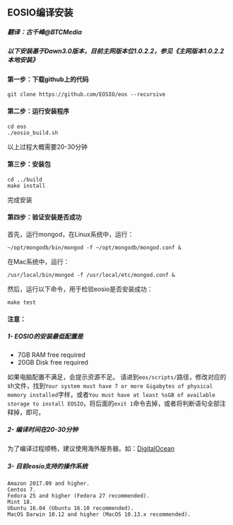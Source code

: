## EOSIO编译安装
##### 翻译：古千峰@BTCMedia

##### *以下安装基于Dawn3.0版本，目前主网版本位1.0.2.2，参见《主网版本1.0.2.2本地安装》*

#### 第一步：下载github上的代码
```
git clone https://github.com/EOSIO/eos --recursive
```
#### 第二步：运行安装程序
```
cd eos
./eosio_build.sh
```
以上过程大概需要20-30分钟

#### 第三步：安装包
```
cd ../build
make install
```
完成安装

#### 第四步：验证安装是否成功
首先，运行mongod，在Linux系统中，运行：
```
~/opt/mongodb/bin/mongod -f ~/opt/mongodb/mongod.conf &
```
在Mac系统中，运行：
```
/usr/local/bin/mongod -f /usr/local/etc/mongod.conf &
```
然后，运行以下命令，用于检验eosio是否安装成功：
```
make test
```

#### 注意：
##### 1- EOSIO的安装最低配置是

* 7GB RAM free required
* 20GB Disk free required

如果电脑配置不满足，会提示资源不足。
请进到`eos/scripts/`路径，修改对应的sh文件，找到`Your system must have 7 or more Gigabytes of physical memory installed`字样，或者`You must have at least %sGB of available storage to install EOSIO`，将后面的`exit 1`命令去掉，或者将判断语句全部注释掉，即可。

##### 2- 编译时间在20-30分钟
为了编译过程顺畅，建议使用海外服务器。如：[DigitalOcean](https://www.digitalocean.com/)

##### 3- 目前eosio支持的操作系统
```
Amazon 2017.09 and higher.
Centos 7.
Fedora 25 and higher (Fedora 27 recommended).
Mint 18.
Ubuntu 16.04 (Ubuntu 16.10 recommended).
MacOS Darwin 10.12 and higher (MacOS 10.13.x recommended).
```
